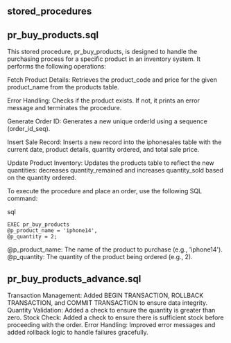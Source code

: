 ## stored_procedures


## pr_buy_products.sql

This stored procedure, pr_buy_products, is designed to handle the purchasing process for a specific product in an inventory system. It performs the following operations:

Fetch Product Details:
        Retrieves the product_code and price for the given product_name from the products table.

Error Handling:
        Checks if the product exists. If not, it prints an error message and terminates the procedure.

Generate Order ID:
        Generates a new unique orderId using a sequence (order_id_seq).

Insert Sale Record:
        Inserts a new record into the iphonesales table with the current date, product details, quantity ordered, and total sale price.

Update Product Inventory:
        Updates the products table to reflect the new quantities: decreases quantity_remained and increases quantity_sold based on the quantity ordered.




To execute the procedure and place an order, use the following SQL command:

sql

    EXEC pr_buy_products
    @p_product_name = 'iphone14', 
    @p_quantity = 2;

@p_product_name: The name of the product to purchase (e.g., 'iphone14').
@p_quantity: The quantity of the product being ordered (e.g., 2).

## pr_buy_products_advance.sql

Transaction Management: Added BEGIN TRANSACTION, ROLLBACK TRANSACTION, and COMMIT TRANSACTION to ensure data integrity.
Quantity Validation: Added a check to ensure the quantity is greater than zero.
Stock Check: Added a check to ensure there is sufficient stock before proceeding with the order.
Error Handling: Improved error messages and added rollback logic to handle failures gracefully.


